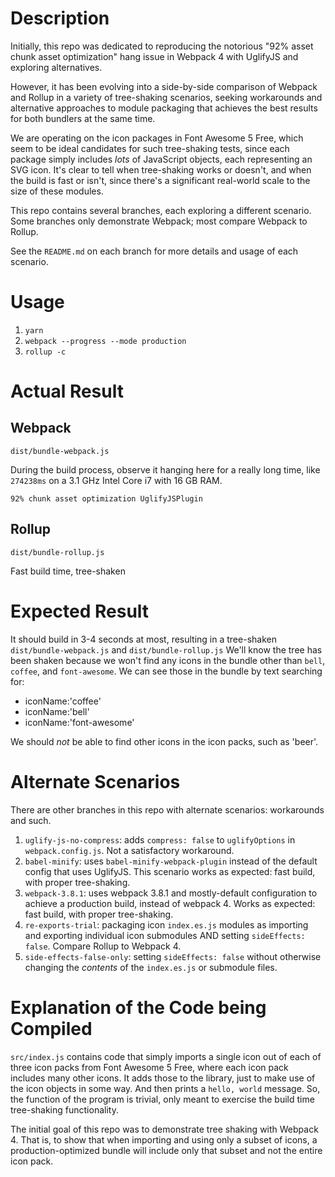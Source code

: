 # Description

Initially, this repo was dedicated to reproducing the notorious "92% asset chunk asset optimization" hang issue in Webpack 4 with UglifyJS and exploring alternatives.

However, it has been evolving into a side-by-side comparison of Webpack and Rollup in a variety of tree-shaking scenarios, seeking workarounds and alternative approaches to module packaging that achieves the best results for both bundlers at the same time.

We are operating on the icon packages in Font Awesome 5 Free, which seem to be ideal candidates for such tree-shaking tests, since each package simply includes _lots_ of JavaScript objects, each representing an SVG icon. It's clear to tell when tree-shaking works or doesn't, and when the build is fast or isn't, since there's a significant real-world scale to the size of these modules.

This repo contains several branches, each exploring a different scenario. Some branches only demonstrate Webpack; most compare Webpack to Rollup.

See the `README.md` on each branch for more details and usage of each scenario.

# Usage
1. `yarn`
1. `webpack --progress --mode production`
1. `rollup -c`

# Actual Result

## Webpack
`dist/bundle-webpack.js`

During the build process, observe it hanging here for a really long time, like `274238ms` on a 3.1 GHz Intel Core i7 with 16 GB RAM.
```
92% chunk asset optimization UglifyJSPlugin
```

## Rollup
`dist/bundle-rollup.js`

Fast build time, tree-shaken

# Expected Result
It should build in 3-4 seconds at most, resulting in a tree-shaken `dist/bundle-webpack.js` and `dist/bundle-rollup.js`
We'll know the tree has been shaken because we won't find any icons in the bundle other than `bell`, `coffee`, and `font-awesome`.
We can see those in the bundle by text searching for:
* iconName:'coffee'
* iconName:'bell'
* iconName:'font-awesome'

We should _not_ be able to find other icons in the icon packs, such as 'beer'.

# Alternate Scenarios

There are other branches in this repo with alternate scenarios: workarounds and such.

1. `uglify-js-no-compress`: adds `compress: false` to `uglifyOptions` in `webpack.config.js`. Not a satisfactory workaround.
1. `babel-minify`: uses `babel-minify-webpack-plugin` instead of the default config that uses UglifyJS. This scenario works as expected: fast build, with proper tree-shaking.
1. `webpack-3.8.1`: uses webpack 3.8.1 and mostly-default configuration to achieve a production build, instead of webpack 4. Works as expected: fast build, with proper tree-shaking.
1. `re-exports-trial`: packaging icon `index.es.js` modules as importing and exporting individual icon submodules AND setting `sideEffects: false`. Compare Rollup to Webpack 4.
1. `side-effects-false-only`: setting `sideEffects: false` without otherwise changing the _contents_ of the `index.es.js` or submodule files.

# Explanation of the Code being Compiled

`src/index.js` contains code that simply imports a single icon out of each of three icon packs from Font Awesome 5 Free, where each icon pack includes many other icons. It adds those to the library, just to make use of the icon objects in some way. And then prints a `hello, world` message. So, the function of the program is trivial, only meant to exercise the build time tree-shaking functionality.

The initial goal of this repo was to demonstrate tree shaking with Webpack 4. That is, to show that when importing and using only a subset of icons, a production-optimized bundle will include only that subset and not the entire icon pack.
